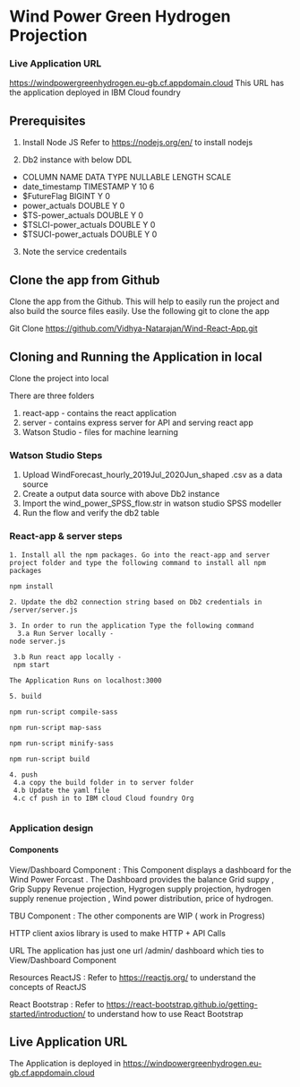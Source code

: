 # Wind Power Green Hydrogen Projection  

### Live Application URL
https://windpowergreenhydrogen.eu-gb.cf.appdomain.cloud
This URL has the application deployed in IBM Cloud foundry

## Prerequisites
1. Install Node JS
Refer to https://nodejs.org/en/ to install nodejs

2. Db2 instance with below DDL
* COLUMN NAME         DATA TYPE NULLABLE LENGTH SCALE
* date_timestamp	        TIMESTAMP	Y	10	6	
* $FutureFlag	            BIGINT	    Y		0	
* power_actuals	        DOUBLE	    Y		0	
* $TS-power_actuals	    DOUBLE	    Y		0	
* $TSLCI-power_actuals	DOUBLE	    Y		0	
* $TSUCI-power_actuals	DOUBLE	    Y		0	

3. Note the service credentails

## Clone the app from Github
Clone the app from the Github. This will help to easily run the project and also build the source files easily. Use the following git to clone the app

Git Clone https://github.com/Vidhya-Natarajan/Wind-React-App.git


## Cloning and Running the Application in local

Clone the project into local

There are three folders
1. react-app  - contains the react application
2. server     - contains express server for API and serving react app
3. Watson Studio - files for machine learning

### Watson Studio Steps

1. Upload WindForecast_hourly_2019Jul_2020Jun_shaped .csv as a data source
2. Create a output data source with above Db2 instance
3. Import the wind_power_SPSS_flow.str in watson studio SPSS modeller
4. Run the flow and verify the db2 table 

### React-app & server steps


```
1. Install all the npm packages. Go into the react-app and server project folder and type the following command to install all npm packages

npm install

2. Update the db2 connection string based on Db2 credentials in /server/server.js

3. In order to run the application Type the following command
  3.a Run Server locally - 
node server.js

 3.b Run react app locally - 
 npm start
 
The Application Runs on localhost:3000

5. build

npm run-script compile-sass

npm run-script map-sass

npm run-script minify-sass

npm run-script build

4. push
 4.a copy the build folder in to server folder
 4.b Update the yaml file 
 4.c cf push in to IBM cloud Cloud foundry Org


```

### Application design
#### Components
View/Dashboard Component : This Component displays a dashboard for the Wind Power Forcast . The Dashboard provides the balance Grid suppy , Grip Suppy Revenue projection, Hygrogen supply projection, hydrogen supply renenue projection , Wind power distribution, price of hydrogen.

TBU Component : The other components are WIP ( work in Progress)

HTTP client
axios library is used to make HTTP + API Calls

URL
The application has just one url /admin/ dashboard which ties to View/Dashboard Component

Resources
ReactJS : Refer to https://reactjs.org/ to understand the concepts of ReactJS

React Bootstrap : Refer to https://react-bootstrap.github.io/getting-started/introduction/ to understand how to use React Bootstrap


## Live Application URL

The Application is deployed in https://windpowergreenhydrogen.eu-gb.cf.appdomain.cloud



